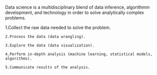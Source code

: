 Data science is a multidisciplinary blend of data inference, algorithmm development, and technology in order to solve analytically complex problems.

1.Collect the raw data needed to solve the problem.                                                                            

    2.Process the data (data wrangling).                                                                           

    3.Explore the data (data visualization).                                                                            

    4.Perform in-depth analysis (machine learning, statistical models, algorithms).                                                                            

    5.Communicate results of the analysis.  